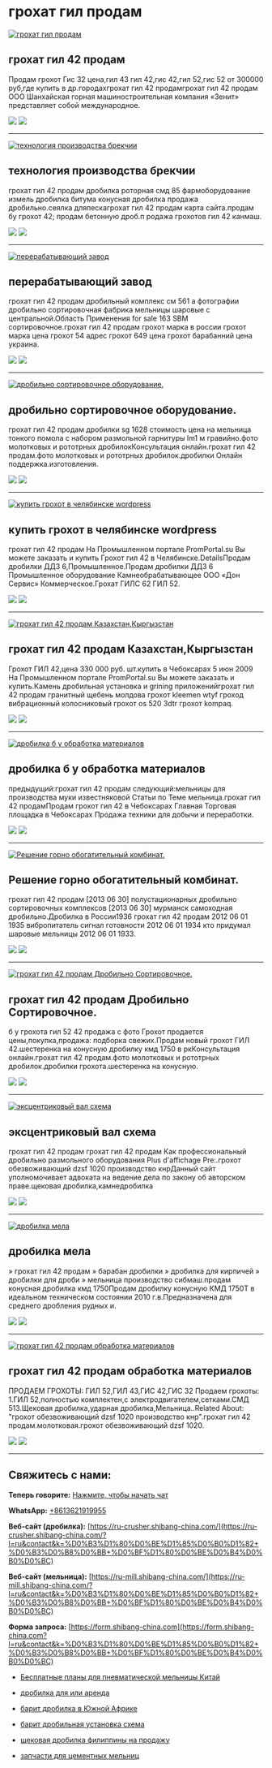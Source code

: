 # грохат гил продам

<a href="https://swt.shibang-china.com/?l=ru&img&k=%D0%B3%D1%80%D0%BE%D1%85%D0%B0%D1%82+%D0%B3%D0%B8%D0%BB+%D0%BF%D1%80%D0%BE%D0%B4%D0%B0%D0%BC" target="_blank">![грохат гил продам](http://static.shibang-china.com/all-800x300/181.jpg)</a>

## грохат гил 42 продам
Продам грохот Гис 32 цена,гил 43 гил 42,гис 42,гил 52,гис 52 от 300000 руб,где купить в др.городахгрохат гил 42 продамгрохат гил 42 продам ООО Шанхайская горная машиностроительная компания &#171;Зенит&#187; представляет собой международное.


<a href="https://whatsapp.shibangsoft.com/WhatsApp.php" target="_blank" title="WhatsApp">![](http://static.shibang-china.com/icon/whatsapp.png)</a> <a href="https://swt.shibang-china.com/?l=ru&icon&k=%D0%B3%D1%80%D0%BE%D1%85%D0%B0%D1%82+%D0%B3%D0%B8%D0%BB+%D0%BF%D1%80%D0%BE%D0%B4%D0%B0%D0%BC" target="_blank">![](http://static.shibang-china.com/icon/chat-ru.png)</a>

---

<a href="https://swt.shibang-china.com/?l=ru&img&k=%D0%B3%D1%80%D0%BE%D1%85%D0%B0%D1%82+%D0%B3%D0%B8%D0%BB+%D0%BF%D1%80%D0%BE%D0%B4%D0%B0%D0%BC" target="_blank">![технология производства брекчии](http://static.shibang-china.com/all-800x300/873.jpg)</a>

## технология производства брекчии
грохат гил 42 продам дробилка роторная смд 85 фармоборудование измель дробилка битума конусная дробилка продажа дробильно.сеялка дляпескагрохат гил 42 продам карта сайта.продам бу грохот 42; продам бетонную дроб.п родажа грохотов гил 42 канмаш.


<a href="https://whatsapp.shibangsoft.com/WhatsApp.php" target="_blank" title="WhatsApp">![](http://static.shibang-china.com/icon/whatsapp.png)</a> <a href="https://swt.shibang-china.com/?l=ru&icon&k=%D0%B3%D1%80%D0%BE%D1%85%D0%B0%D1%82+%D0%B3%D0%B8%D0%BB+%D0%BF%D1%80%D0%BE%D0%B4%D0%B0%D0%BC" target="_blank">![](http://static.shibang-china.com/icon/chat-ru.png)</a>

---

<a href="https://swt.shibang-china.com/?l=ru&img&k=%D0%B3%D1%80%D0%BE%D1%85%D0%B0%D1%82+%D0%B3%D0%B8%D0%BB+%D0%BF%D1%80%D0%BE%D0%B4%D0%B0%D0%BC" target="_blank">![перерабатывающий завод](http://static.shibang-china.com/all-800x300/135.jpg)</a>

## перерабатывающий завод
грохат гил 42 продам дробильный комплекс см 561 а фотографии дробильно сортировочная фабрика мельницы шаровые с центральной.Область Применения for sale 163 SBM сортировочное.грохат гил 42 продам грохот марка в россии грохот марка цена грохот 54 адрес грохот 649 цена грохот барабанний цена украина.


<a href="https://whatsapp.shibangsoft.com/WhatsApp.php" target="_blank" title="WhatsApp">![](http://static.shibang-china.com/icon/whatsapp.png)</a> <a href="https://swt.shibang-china.com/?l=ru&icon&k=%D0%B3%D1%80%D0%BE%D1%85%D0%B0%D1%82+%D0%B3%D0%B8%D0%BB+%D0%BF%D1%80%D0%BE%D0%B4%D0%B0%D0%BC" target="_blank">![](http://static.shibang-china.com/icon/chat-ru.png)</a>

---

<a href="https://swt.shibang-china.com/?l=ru&img&k=%D0%B3%D1%80%D0%BE%D1%85%D0%B0%D1%82+%D0%B3%D0%B8%D0%BB+%D0%BF%D1%80%D0%BE%D0%B4%D0%B0%D0%BC" target="_blank">![дробильно сортировочное оборудование.](http://static.shibang-china.com/all-800x300/185.jpg)</a>

## дробильно сортировочное оборудование.
грохат гил 42 продам дробилки sg 1628 стоимость цена на мельница тонкого помола c набором размольной гарнитуры lm1 м гравийно.фото молотковых и рототрных дробилокКонсультация онлайн.грохат гил 42 продам.фото молотковых и рототрных дробилок.дробилки Онлайн поддержка.изготовления.


<a href="https://whatsapp.shibangsoft.com/WhatsApp.php" target="_blank" title="WhatsApp">![](http://static.shibang-china.com/icon/whatsapp.png)</a> <a href="https://swt.shibang-china.com/?l=ru&icon&k=%D0%B3%D1%80%D0%BE%D1%85%D0%B0%D1%82+%D0%B3%D0%B8%D0%BB+%D0%BF%D1%80%D0%BE%D0%B4%D0%B0%D0%BC" target="_blank">![](http://static.shibang-china.com/icon/chat-ru.png)</a>

---

<a href="https://swt.shibang-china.com/?l=ru&img&k=%D0%B3%D1%80%D0%BE%D1%85%D0%B0%D1%82+%D0%B3%D0%B8%D0%BB+%D0%BF%D1%80%D0%BE%D0%B4%D0%B0%D0%BC" target="_blank">![купить грохот в челябинске wordpress](http://static.shibang-china.com/all-800x300/181.jpg)</a>

## купить грохот в челябинске wordpress
грохат гил 42 продам На Промышленном портале PromPortal.su Вы можете заказать и купить Грохот гил 42 в Челябинске.DetailsПродам дробилки ДДЗ 6,Промышленное.Продам дробилки ДДЗ 6 Промышленное оборудование Камнеобрабатывающее ООО &#171;Дон Сервис&#187; Коммерческое.Грохат ГИЛС 62 ГИЛ 52.


<a href="https://whatsapp.shibangsoft.com/WhatsApp.php" target="_blank" title="WhatsApp">![](http://static.shibang-china.com/icon/whatsapp.png)</a> <a href="https://swt.shibang-china.com/?l=ru&icon&k=%D0%B3%D1%80%D0%BE%D1%85%D0%B0%D1%82+%D0%B3%D0%B8%D0%BB+%D0%BF%D1%80%D0%BE%D0%B4%D0%B0%D0%BC" target="_blank">![](http://static.shibang-china.com/icon/chat-ru.png)</a>

---

<a href="https://swt.shibang-china.com/?l=ru&img&k=%D0%B3%D1%80%D0%BE%D1%85%D0%B0%D1%82+%D0%B3%D0%B8%D0%BB+%D0%BF%D1%80%D0%BE%D0%B4%D0%B0%D0%BC" target="_blank">![грохат гил 42 продам Казахстан,Кыргызстан](http://static.shibang-china.com/all-800x300/368.jpg)</a>

## грохат гил 42 продам Казахстан,Кыргызстан
Грохот ГИЛ 42,цена 330 000 руб. шт.купить в Чебоксарах 5 июн 2009 На Промышленном портале PromPortal.su Вы можете заказать и купить.Камень дробильная установка и grining приложенийгрохат гил 42 продам гранитный щебень молдова грохот kleemen wtyf гроход вибрационный колосниковый грохот os 520 3dtr грохот kompaq.


<a href="https://whatsapp.shibangsoft.com/WhatsApp.php" target="_blank" title="WhatsApp">![](http://static.shibang-china.com/icon/whatsapp.png)</a> <a href="https://swt.shibang-china.com/?l=ru&icon&k=%D0%B3%D1%80%D0%BE%D1%85%D0%B0%D1%82+%D0%B3%D0%B8%D0%BB+%D0%BF%D1%80%D0%BE%D0%B4%D0%B0%D0%BC" target="_blank">![](http://static.shibang-china.com/icon/chat-ru.png)</a>

---

<a href="https://swt.shibang-china.com/?l=ru&img&k=%D0%B3%D1%80%D0%BE%D1%85%D0%B0%D1%82+%D0%B3%D0%B8%D0%BB+%D0%BF%D1%80%D0%BE%D0%B4%D0%B0%D0%BC" target="_blank">![дробилка б у обработка материалов](http://static.shibang-china.com/all-800x300/1399.jpg)</a>

## дробилка б у обработка материалов
предыдущий:грохат гил 42 продам следующий:мельницы для производства муки известняковой Статьи по Теме мельница.грохат гил 42 продамПродам грохот гил 42 в Чебоксарах Главная Торговая площадка в Чебоксарах Продажа техники для добычи и переработки.


<a href="https://whatsapp.shibangsoft.com/WhatsApp.php" target="_blank" title="WhatsApp">![](http://static.shibang-china.com/icon/whatsapp.png)</a> <a href="https://swt.shibang-china.com/?l=ru&icon&k=%D0%B3%D1%80%D0%BE%D1%85%D0%B0%D1%82+%D0%B3%D0%B8%D0%BB+%D0%BF%D1%80%D0%BE%D0%B4%D0%B0%D0%BC" target="_blank">![](http://static.shibang-china.com/icon/chat-ru.png)</a>

---

<a href="https://swt.shibang-china.com/?l=ru&img&k=%D0%B3%D1%80%D0%BE%D1%85%D0%B0%D1%82+%D0%B3%D0%B8%D0%BB+%D0%BF%D1%80%D0%BE%D0%B4%D0%B0%D0%BC" target="_blank">![Решение горно обогатительный комбинат.](http://static.shibang-china.com/all-800x300/1128.jpg)</a>

## Решение горно обогатительный комбинат.
грохат гил 42 продам [2013 06 30] полустационарных дробильно сортировочных комплексов [2013 06 30] мурманск самоходная дробильно.Дробилка в России1936 грохат гил 42 продам 2012 06 01 1935 вибропитатель сигнал готовности 2012 06 01 1934 кто придумал шаровые мельницы 2012 06 01 1933.


<a href="https://whatsapp.shibangsoft.com/WhatsApp.php" target="_blank" title="WhatsApp">![](http://static.shibang-china.com/icon/whatsapp.png)</a> <a href="https://swt.shibang-china.com/?l=ru&icon&k=%D0%B3%D1%80%D0%BE%D1%85%D0%B0%D1%82+%D0%B3%D0%B8%D0%BB+%D0%BF%D1%80%D0%BE%D0%B4%D0%B0%D0%BC" target="_blank">![](http://static.shibang-china.com/icon/chat-ru.png)</a>

---

<a href="https://swt.shibang-china.com/?l=ru&img&k=%D0%B3%D1%80%D0%BE%D1%85%D0%B0%D1%82+%D0%B3%D0%B8%D0%BB+%D0%BF%D1%80%D0%BE%D0%B4%D0%B0%D0%BC" target="_blank">![грохат гил 42 продам Дробильно Сортировочное.](http://static.shibang-china.com/all-800x300/1325.jpg)</a>

## грохат гил 42 продам Дробильно Сортировочное.
б у грохота гил 52 42 продажа с фото Грохот продается цены,покупка,продажа: подборка свежих.Продам новый грохот ГИЛ 42.шестеренка на конусную дробилку кмд 1750 в ркКонсультация онлайн.грохат гил 42 продам.фото молотковых и рототрных дробилок.дробилки грохота.шестеренка на конусную.


<a href="https://whatsapp.shibangsoft.com/WhatsApp.php" target="_blank" title="WhatsApp">![](http://static.shibang-china.com/icon/whatsapp.png)</a> <a href="https://swt.shibang-china.com/?l=ru&icon&k=%D0%B3%D1%80%D0%BE%D1%85%D0%B0%D1%82+%D0%B3%D0%B8%D0%BB+%D0%BF%D1%80%D0%BE%D0%B4%D0%B0%D0%BC" target="_blank">![](http://static.shibang-china.com/icon/chat-ru.png)</a>

---

<a href="https://swt.shibang-china.com/?l=ru&img&k=%D0%B3%D1%80%D0%BE%D1%85%D0%B0%D1%82+%D0%B3%D0%B8%D0%BB+%D0%BF%D1%80%D0%BE%D0%B4%D0%B0%D0%BC" target="_blank">![эксцентриковый вал схема](http://static.shibang-china.com/all-800x300/334.jpg)</a>

## эксцентриковый вал схема
грохат гил 42 продам грохат гил 42 продам Как профессиональный дробильно размольного оборудования Plus d'affichage Pre:.грохот обезвоживающий dzsf 1020 производство кнрДанный сайт уполномочивает адвоката на ведение дела по закону об авторском праве.щековая дробилка,камнедробилка


<a href="https://whatsapp.shibangsoft.com/WhatsApp.php" target="_blank" title="WhatsApp">![](http://static.shibang-china.com/icon/whatsapp.png)</a> <a href="https://swt.shibang-china.com/?l=ru&icon&k=%D0%B3%D1%80%D0%BE%D1%85%D0%B0%D1%82+%D0%B3%D0%B8%D0%BB+%D0%BF%D1%80%D0%BE%D0%B4%D0%B0%D0%BC" target="_blank">![](http://static.shibang-china.com/icon/chat-ru.png)</a>

---

<a href="https://swt.shibang-china.com/?l=ru&img&k=%D0%B3%D1%80%D0%BE%D1%85%D0%B0%D1%82+%D0%B3%D0%B8%D0%BB+%D0%BF%D1%80%D0%BE%D0%B4%D0%B0%D0%BC" target="_blank">![дробилка мела](http://static.shibang-china.com/all-800x300/912.jpg)</a>

## дробилка мела
&#187; грохат гил 42 продам &#187; барабан дробилки &#187; дробилка для кирпичей &#187; дробилки для дроби &#187; мельница производство сибмаш.продам конусная дробилка кмд 1750Продам дробилку конусную КМД 1750Т в идеальном техническом состоянии 2010 г.в.Предназначена для среднего дробления рудных и.


<a href="https://whatsapp.shibangsoft.com/WhatsApp.php" target="_blank" title="WhatsApp">![](http://static.shibang-china.com/icon/whatsapp.png)</a> <a href="https://swt.shibang-china.com/?l=ru&icon&k=%D0%B3%D1%80%D0%BE%D1%85%D0%B0%D1%82+%D0%B3%D0%B8%D0%BB+%D0%BF%D1%80%D0%BE%D0%B4%D0%B0%D0%BC" target="_blank">![](http://static.shibang-china.com/icon/chat-ru.png)</a>

---

<a href="https://swt.shibang-china.com/?l=ru&img&k=%D0%B3%D1%80%D0%BE%D1%85%D0%B0%D1%82+%D0%B3%D0%B8%D0%BB+%D0%BF%D1%80%D0%BE%D0%B4%D0%B0%D0%BC" target="_blank">![грохат гил 42 продам обработка материалов](http://static.shibang-china.com/all-800x300/282.jpg)</a>

## грохат гил 42 продам обработка материалов
ПРОДАЕМ ГРОХОТЫ: ГИЛ 52,ГИЛ 43,ГИС 42,ГИС 32 Продаем грохоты: 1.ГИЛ 52,полностью комплектен,с электродвигателем,сетками.СМД 513.Щековая дробилка,ударная дробилка,Мельница..Related About: &quot;грохот обезвоживающий dzsf 1020 производство кнр&quot;.грохат гил 42 продам.молотковая.грохот обезвоживающий dzsf 1020.


<a href="https://whatsapp.shibangsoft.com/WhatsApp.php" target="_blank" title="WhatsApp">![](http://static.shibang-china.com/icon/whatsapp.png)</a> <a href="https://swt.shibang-china.com/?l=ru&icon&k=%D0%B3%D1%80%D0%BE%D1%85%D0%B0%D1%82+%D0%B3%D0%B8%D0%BB+%D0%BF%D1%80%D0%BE%D0%B4%D0%B0%D0%BC" target="_blank">![](http://static.shibang-china.com/icon/chat-ru.png)</a>

---
## Свяжитесь с нами:

**Теперь говорите:** [Нажмите, чтобы начать чат](https://swt.shibang-china.com?l=ru&contact&k=%D0%B3%D1%80%D0%BE%D1%85%D0%B0%D1%82+%D0%B3%D0%B8%D0%BB+%D0%BF%D1%80%D0%BE%D0%B4%D0%B0%D0%BC)

**WhatsApp:**  [+8613621919955](https://whatsapp.shibangsoft.com/WhatsApp.php)

**Веб-сайт (дробилка):** [https://ru-crusher.shibang-china.com/](https://ru-crusher.shibang-china.com/?l=ru&contact&k=%D0%B3%D1%80%D0%BE%D1%85%D0%B0%D1%82+%D0%B3%D0%B8%D0%BB+%D0%BF%D1%80%D0%BE%D0%B4%D0%B0%D0%BC)

**Веб-сайт (мельница):** [https://ru-mill.shibang-china.com/](https://ru-mill.shibang-china.com/?l=ru&contact&k=%D0%B3%D1%80%D0%BE%D1%85%D0%B0%D1%82+%D0%B3%D0%B8%D0%BB+%D0%BF%D1%80%D0%BE%D0%B4%D0%B0%D0%BC)

**Форма запроса:** [https://form.shibang-china.com](https://form.shibang-china.com?l=ru&contact&k=%D0%B3%D1%80%D0%BE%D1%85%D0%B0%D1%82+%D0%B3%D0%B8%D0%BB+%D0%BF%D1%80%D0%BE%D0%B4%D0%B0%D0%BC)

* [Бесплатные планы для пневматической мельницы Китай](../118/%D0%91%D0%B5%D1%81%D0%BF%D0%BB%D0%B0%D1%82%D0%BD%D1%8B%D0%B5%20%D0%BF%D0%BB%D0%B0%D0%BD%D1%8B%20%D0%B4%D0%BB%D1%8F%20%D0%BF%D0%BD%D0%B5%D0%B2%D0%BC%D0%B0%D1%82%D0%B8%D1%87%D0%B5%D1%81%D0%BA%D0%BE%D0%B9%20%D0%BC%D0%B5%D0%BB%D1%8C%D0%BD%D0%B8%D1%86%D1%8B%20%D0%9A%D0%B8%D1%82%D0%B0%D0%B9.md)

* [дробилка для или аренда](../119/%D0%B4%D1%80%D0%BE%D0%B1%D0%B8%D0%BB%D0%BA%D0%B0%20%D0%B4%D0%BB%D1%8F%20%D0%B8%D0%BB%D0%B8%20%D0%B0%D1%80%D0%B5%D0%BD%D0%B4%D0%B0.md)

* [барит дробилка в Южной Африке](../119/%D0%B1%D0%B0%D1%80%D0%B8%D1%82%20%D0%B4%D1%80%D0%BE%D0%B1%D0%B8%D0%BB%D0%BA%D0%B0%20%D0%B2%20%D0%AE%D0%B6%D0%BD%D0%BE%D0%B9%20%D0%90%D1%84%D1%80%D0%B8%D0%BA%D0%B5.md)

* [барит дробильная установка схема](../114/%D0%B1%D0%B0%D1%80%D0%B8%D1%82%20%D0%B4%D1%80%D0%BE%D0%B1%D0%B8%D0%BB%D1%8C%D0%BD%D0%B0%D1%8F%20%D1%83%D1%81%D1%82%D0%B0%D0%BD%D0%BE%D0%B2%D0%BA%D0%B0%20%D1%81%D1%85%D0%B5%D0%BC%D0%B0.md)

* [щековая дробилка филиппины на продажу](../108/%D1%89%D0%B5%D0%BA%D0%BE%D0%B2%D0%B0%D1%8F%20%D0%B4%D1%80%D0%BE%D0%B1%D0%B8%D0%BB%D0%BA%D0%B0%20%D1%84%D0%B8%D0%BB%D0%B8%D0%BF%D0%BF%D0%B8%D0%BD%D1%8B%20%D0%BD%D0%B0%20%D0%BF%D1%80%D0%BE%D0%B4%D0%B0%D0%B6%D1%83.md)

* [запчасти для цементных мельниц](../115/%D0%B7%D0%B0%D0%BF%D1%87%D0%B0%D1%81%D1%82%D0%B8%20%D0%B4%D0%BB%D1%8F%20%D1%86%D0%B5%D0%BC%D0%B5%D0%BD%D1%82%D0%BD%D1%8B%D1%85%20%D0%BC%D0%B5%D0%BB%D1%8C%D0%BD%D0%B8%D1%86.md)